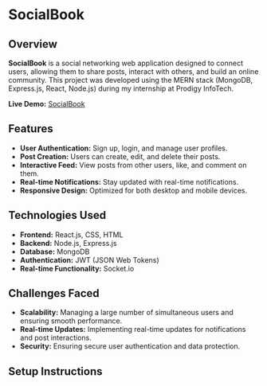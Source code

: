 # SocialBook



## Overview

**SocialBook** is a social networking web application designed to connect users, allowing them to share posts, interact with others, and build an online community. This project was developed using the MERN stack (MongoDB, Express.js, React, Node.js) during my internship at Prodigy InfoTech.

**Live Demo:** [SocialBook](https://socialbook-klzq.onrender.com/)

## Features

- **User Authentication:** Sign up, login, and manage user profiles.
- **Post Creation:** Users can create, edit, and delete their posts.
- **Interactive Feed:** View posts from other users, like, and comment on them.
- **Real-time Notifications:** Stay updated with real-time notifications.
- **Responsive Design:** Optimized for both desktop and mobile devices.

## Technologies Used

- **Frontend:** React.js, CSS, HTML
- **Backend:** Node.js, Express.js
- **Database:** MongoDB
- **Authentication:** JWT (JSON Web Tokens)
- **Real-time Functionality:** Socket.io

## Challenges Faced

- **Scalability:** Managing a large number of simultaneous users and ensuring smooth performance.
- **Real-time Updates:** Implementing real-time updates for notifications and post interactions.
- **Security:** Ensuring secure user authentication and data protection.

## Setup Instructions
